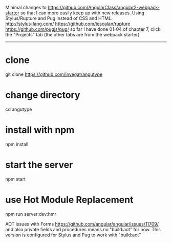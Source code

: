 
Minimal changes to https://github.com/AngularClass/angular2-webpack-starter
so that I can more easily keep up with new releases.
Using Stylus/Rupture and Pug instead of CSS and HTML.  
   http://stylus-lang.com/
   https://github.com/jescalan/rupture
   https://github.com/pugjs/pug/
so far I have done 01-04 of chapter 7, click the "Projects" tab
(the other tabs are from the webpack starter)

___ 

# clone 
git clone https://github.com/invegat/angutype

# change directory 
cd angutype

# install with npm
npm install

# start the server
npm start

# use Hot Module Replacement
npm run server:dev:hmr

AOT issues with Forms https://github.com/angular/angular/issues/11709/
and also private fields and procedures means no "build:aot" for now.  This version
is configured for Stylus and Pug to work with "build:aot"

